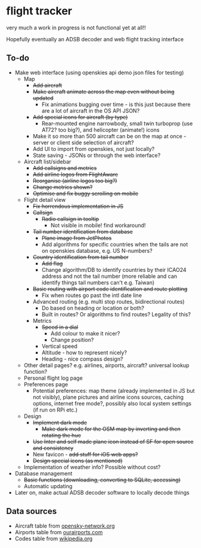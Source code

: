 # flight tracker

very much a work in progress is not functional yet at all!!

Hopefully eventually an ADSB decoder and web flight tracking interface

## To-do
* Make web interface (using openskies api demo json files for testing)
    * Map
        * ~~Add aircraft~~
        * ~~Make aircraft animate across the map even without being updated~~
            * Fix animations bugging over time - is this just because there are a lot of aircraft in the OS API JSON?
        * ~~Add special icons for aircraft (by type)~~
            * Rear-mounted engine narrowbody, small twin turboprop (use AT72? too big?), and helicopter (animate!) icons
        * Make it so more than 500 aircraft can be on the map at once - server or client side selection of aircraft?
        * Add UI to import from openskies, not just locally?
        * State saving - JSONs or through the web interface?
    * Aircraft list/sidebar
        * ~~Add callsigns and metrics~~
        * ~~Add airline logos from FlightAware~~
        * ~~Reorganise (airline logos too big?)~~
        * ~~Change metrics shown?~~
        * ~~Optimise and fix buggy scrolling on mobile~~
    * Flight detail view
        * ~~Fix horrendous implementation in JS~~
        * ~~Callsign~~
            * ~~Radio callsign in tooltip~~
                * Not visible in mobile! find workaround!
        * ~~Tail number identification from database~~
            * ~~Plane image from JetPhotos~~
            * Add algorithms for specific countries when the tails are not on openskies database, e.g. US N-numbers?
        * ~~Country identification from tail number~~
            * ~~Add flag~~
            * Change algorithm/DB to identify countries by their ICAO24 address and not the tail number (more reliable and can identify things tail numbers can't e.g. Taiwan)
        * ~~Basic routing with airport code identification and route plotting~~
            * Fix when routes go past the intl date line
        * Advanced routing (e.g. multi stop routes, bidirectional routes)
            * Do based on heading or location or both?
            * Built in routes? Or algorithms to find routes? Legality of this?
        * Metrics
            * ~~Speed in a dial~~
                * Add colour to make it nicer?
                * Change position?
            * Vertical speed
            * Altitude - how to represent nicely?
            * Heading - nice compass design?
    * Other detail pages? e.g. airlines, airports, aircraft? universal lookup function?
    * Personal flight log page
    * Preferences page
        * Potential preferences: map theme (already implemented in JS but not visibly), plane pictures and airline icons sources, caching options, internet free mode?, possibly also local system settings (if run on RPi etc.)
    * Design
        * ~~Implement dark mode~~
            * ~~Make dark mode for the OSM map by inverting and then rotating the hue~~
        * ~~Use Inter and self made plane icon instead of SF for open source and consistency~~
        * New favicon - ~~add stuff for iOS web apps?~~
        * ~~Design special icons (as mentioned)~~
    * Implementation of weather info? Possible without cost?
* Database management
    * ~~Basic functions (downloading, converting to SQLite, accessing)~~
    * Automatic updating
* Later on, make actual ADSB decoder software to locally decode things

## Data sources
* Aircraft table from [opensky-network.org](https://opensky-network.org/datasets/metadata)
* Airports table from [ourairports.com](https://ourairports.com/data)
* Codes table from [wikipedia.org](https://en.wikipedia.org/wiki/List_of_airline_codes)
